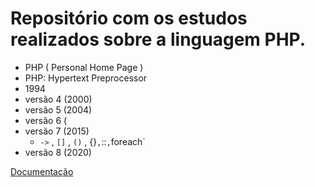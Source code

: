 # Repositório com os estudos realizados sobre a linguagem PHP.

- PHP ( Personal Home Page )
- PHP: Hypertext Preprocessor
- 1994
- versão 4 (2000)
- versão 5 (2004)
- versão 6 (
- versão 7 (2015)
  - `->` ,  `[]` , `()` , {}` , `::` , `foreach`
- versão 8 (2020)

[Documentação](https://www.php.net/manual/pt_BR/)
